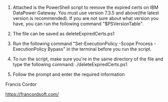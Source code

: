 1. Attached is the PowerShell script to remove the expired certs on IBM DataPower Gateway. You must use version 7.3.5 and above(the latest version is recommended). If you are not sure about what version you have, you can run the following command "$PSVersionTable".

2. The file can be saved as deleteExpiredCerts.ps1

3. Run the following command "Set-ExecutionPolicy -Scope Process -ExecutionPolicy Bypass" in the terminal before you run the script.


4. To run the script, make sure you're in the same directory of the file and type the following command: ./deleteExpiredCerts.ps1

5. Follow the prompt and enter the required information


Francis Cordor 


https://francordsoft.com/
